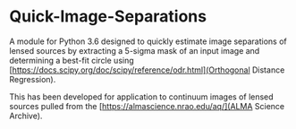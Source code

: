 # Quick-Image-Separations

A module for Python 3.6 designed to quickly estimate image separations of lensed sources by extracting a 5-sigma mask of an input image and determining a best-fit circle using [https://docs.scipy.org/doc/scipy/reference/odr.html](Orthogonal Distance Regression).

This has been developed for application to continuum images of lensed sources pulled from the [https://almascience.nrao.edu/aq/](ALMA Science Archive).
